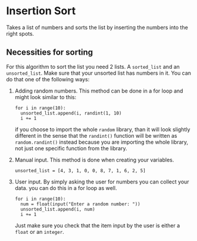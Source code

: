 # Insertion Sort

Takes a list of numbers and sorts the list by inserting the numbers into the right spots.

## Necessities for sorting

For this algorithm to sort the list you need 2 lists. A ```sorted_list``` and an ```unsorted_list```. Make sure that your unsorted list has numbers in it.
You can do that one of the following ways:

1. Adding random numbers.
   This method can be done in a for loop and might look similar to this:
   ```
   for i in range(10):
     unsorted_list.append(i, randint(1, 10)
     i += 1
   ```
   if you choose to import the whole ```random``` library, than it will look slightly different in the sense that the ```randint()``` function will be written as ```random.randint()``` instead because you are importing the whole library, not just one specific function from the library.
   
3. Manual input.
   This method is done when creating your variables.
   ```
   unsorted_list = [4, 3, 1, 0, 0, 8, 7, 1, 6, 2, 5]
   ```
4. User input.
   By simply asking the user for numbers you can collect your data. you can do this in a for loop as well.
   ```
   for i in range(10):
     num = float(input("Enter a random number: "))
     unsorted_list.append(i, num)
     i += 1
   ```
   Just make sure you check that the item input by the user is either a ```float``` or an ```integer```.
